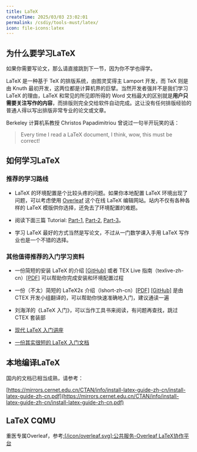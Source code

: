 ```yaml
---
title: LaTeX
createTime: 2025/03/03 23:02:01
permalink: /csdiy/tools-must/latex/
icon: file-icons:latex
---
```


## 为什么要学习LaTeX
如果你需要写论文，那么请直接跳到下一节，因为你不学也得学。

LaTeX 是一种基于 TeX 的排版系统，由图灵奖得主 Lamport 开发，而 TeX 则是由 Knuth 最初开发，这两位都是计算机界的巨擘。当然开发者强并不是我们学习 LaTeX 的理由，LaTeX 和常见的所见即所得的 Word 文档最大的区别就是**用户只需要关注写作的内容**，而排版则完全交给软件自动完成。这让没有任何排版经验的普通人得以写出排版非常专业的论文或文章。

Berkeley 计算机系教授 Christos Papadimitriou 曾说过一句半开玩笑的话：

> Every time I read a LaTeX document, I think, wow, this must be correct!

## 如何学习LaTeX
### 推荐的学习路线


- LaTeX 的环境配置是个比较头疼的问题。如果你本地配置 LaTeX 环境出现了问题，可以考虑使用 [Overleaf](https://www.overleaf.com/) 这个在线 LaTeX 编辑网站。站内不仅有各种各样的 LaTeX 模版供你选择，还免去了环境配置的难题。

- 阅读下面三篇 Tutorial: [Part-1](https://www.overleaf.com/learn/latex/Free_online_introduction_to_LaTeX_(part_1)), [Part-2](https://www.overleaf.com/learn/latex/Free_online_introduction_to_LaTeX_(part_2)), [Part-3](https://www.overleaf.com/learn/latex/Free_online_introduction_to_LaTeX_(part_3))。

- 学习 LaTeX 最好的方式当然是写论文，不过从一门数学课入手用 LaTeX 写作业也是一个不错的选择。

### 其他值得推荐的入门学习资料
- 一份简短的安装 LaTeX 的介绍 [[GitHub]](https://github.com/OsbertWang/install-latex-guide-zh-cn) 或者 TEX Live 指南（texlive-zh-cn）[[PDF]](https://www.tug.org/texlive/doc/texlive-zh-cn/texlive-zh-cn.pdf) 可以帮助你完成安装和环境配置过程

- 一份（不太）简短的 LaTeX2ε 介绍（lshort-zh-cn）[[PDF]](https://mirror-hk.koddos.net/CTAN/info/lshort/chinese/lshort-zh-cn.pdf) [[GitHub]](https://github.com/CTeX-org/lshort-zh-cn) 是由 CTEX 开发小组翻译的，可以帮助你快速准确地入门，建议通读一遍

- 刘海洋的《LaTeX 入门》，可以当作工具书来阅读，有问题再查找，跳过 CTEX 套装部

- [现代 LaTeX 入门讲座](https://github.com/stone-zeng/latex-talk)

- [一份其实很短的 LaTeX 入门文档](https://liam.page/2014/09/08/latex-introduction/)

## 本地编译LaTeX

国内的文档已相当成熟，请参考：

[https://mirrors.cernet.edu.cn/CTAN/info/install-latex-guide-zh-cn/install-latex-guide-zh-cn.pdf](https://mirrors.cernet.edu.cn/CTAN/info/install-latex-guide-zh-cn/install-latex-guide-zh-cn.pdf)

## LaTeX CQMU

重医专属Overleaf，参考[:[/icon/overleaf.svg]:公共服务-Overleaf LaTeX协作平台](/public-service/overleaf/)